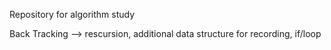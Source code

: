 Repository for algorithm study

Back Tracking --> 
	rescursion, additional data structure for recording, if/loop